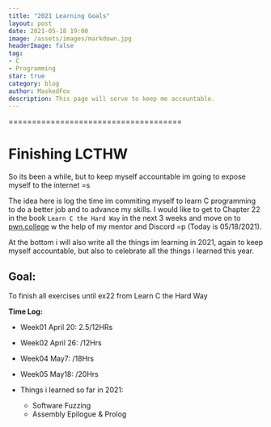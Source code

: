 ```yaml
---
title: "2021 Learning Goals"
layout: post
date: 2021-05-18 19:00
image: /assets/images/markdown.jpg
headerImage: false
tag:
- C
- Programming
star: true
category: blog
author: MaskedFox
description: This page will serve to keep me accountable.
---
```


=====================================
# Finishing LCTHW

So its been a while, but to keep myself accountable im going to expose myself to the internet =s

The idea here is log the time im commiting myself to learn C programming to do a better job and to advance my skills. I would like to get to Chapter 22 in the book `Learn C the Hard Way` in the next 3 weeks and move on to [pwn.college](https://pwn.college) w the help of my mentor and Discord =p (Today is 05/18/2021).

At the bottom i will also write all the things im learning in 2021, again to keep myself accountable, but also to celebrate all the things i learned this year.

## **Goal:** 
To finish all exercises until ex22 from Learn C the Hard Way

**Time Log:**
- Week01 April 20: 2.5/12HRs
- Week02 April 26: /12Hrs
- Week04 May7: /18Hrs
- Week05 May18: /20Hrs

- Things i learned so far in 2021:
  - Software Fuzzing
  - Assembly Epilogue & Prolog